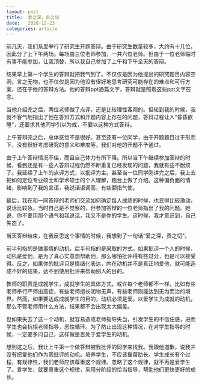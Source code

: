 ```yaml
---
layout: post
title:  爱之深，责之切
date:   2020-12-23
categories: article 
---
```

前几天，我们系里举行了研究生开题答辩。由于研究生数量较多，大约有十几位，因此分了上下午两场。每场由三位老师参加，一共六位老师。但由于一位老师临时有事不能参加，让我顶替，所以我自己参加了上午和下午全天的答辩。

结果早上第一个学生的答辩就把我气到了。不仅仅是因为他提出的研究题目内容空洞，言之无物，也不仅仅是因为他没有很好地思考研究可能存在的难点和可行方案，还在于他的答辩方法。他的答辩ppt通篇文字，答辩就是照着这些ppt文字在念。

当他介绍完之后，两位老师做了点评，还是比较理性客观的。但轮到我的时候，我就不客气地指出了他在答辩方式和开题内容上存在的问题，答辩过程让人“昏昏欲睡”，还要求其他同学引以为戒，不要以这种方式答辩。

上午答辩完之后，总体感觉不是很好。甚至还有一位同学，由于开题题目过于形而下，没有很好考虑研究的意义和难度等，我们对他的开题不予通过。

由于上午答辩情况不佳，而且自己体力有所下降。所以当下午继续参加答辩的时候，看到还是有一些人答辩过程仍然不断重复已经发现的问题，我就有些不耐烦了。我延续了上午的点评方式，以批评为主。甚至当一位同学刚讲完之后，我上去把如何定位专业硕士和学术硕士的个人理解，跑台上做了介绍。这种偏负面的情绪，影响到了我的言语，我说话语调高，有些颐指气使。

最后，我在和一同答辩的老师们交流如何确定每人成绩的时候，也显得比较激动，说话比较急。当时自己是不觉察的，但参加答辩的一位老师指出了我的问题。她说，你不要用那个语气和我说话，我又不是你的学生。这时候，我才意识到，自己失态了。

当天答辩结束，在我反思这个事情的时候，我想到了一句话“爱之深，责之切”。

前半句指的是做事情的动机，后半句指的是采取的方式。如果批评一个人的时候，动机是爱他，是为了真心实意想帮助他，那么哪怕批评得有些过分，也是可以接受得。反之，如果你的批评只是情绪化表达，内在动机并不是真正地爱他，就可能造成不好的结果，达不到使用批评来帮助别人的目的。

教师的职责是成就学生，成就学生的具体方式，或许每个老师都不一样。比如有些老师奉行严师出高徒，有些老师擅长润物无声，有些老师则能达到无为而治的境界。然而，如果要达成成就学生的目的，动机必须是爱。以爱学生为成就的动机，那么不管老师用什么方法，结果都不会出现太大偏差。

但如果失去了这一个动机，就容易造成老师指导失当，引发学生的不信任感，进而学生也会抗拒老师指导，恶性循环。为了防止出现这种情况，在对学生指导的时候，一定要多问自己，这样做是否处于爱学生的动机。

想到这之后，我让上午第一个做答辩被我批评的同学来找我。我跟他道歉，说我并没有把爱他们作为我批评的动机。培养学生，不应该揠苗助长。学生成长有个过程，有规律性，我们老师应该尊重这个规律。忽略了这个规律，就不再是爱学生了。爱学生，就要尊重这个规律，采用分阶段的恰当指导，帮助他们更快更好的成长。

<script>
  (function(i,s,o,g,r,a,m){i['GoogleAnalyticsObject']=r;i[r]=i[r]||function(){
  (i[r].q=i[r].q||[]).push(arguments)},i[r].l=1*new Date();a=s.createElement(o),
  m=s.getElementsByTagName(o)[0];a.async=1;a.src=g;m.parentNode.insertBefore(a,m)
  })(window,document,'script','https://www.google-analytics.com/analytics.js','ga');

  ga('create', 'UA-85986843-1', 'auto');
  ga('send', 'pageview');

</script>
